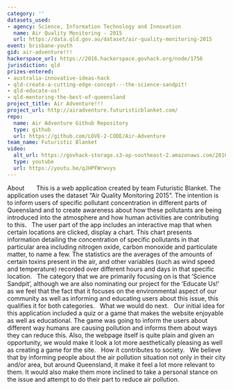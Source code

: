 ```yaml
---
category: ''
datasets_used:
- agency: Science, Information Technology and Innovation
  name: Air Quality Monitoring - 2015
  url: https://data.qld.gov.au/dataset/air-quality-monitoring-2015
event: brisbane-youth
gid: air-adventure!!!
hackerspace_url: https://2016.hackerspace.govhack.org/node/1756
jurisdiction: qld
prizes-entered:
- australia-innovative-ideas-hack
- qld-create-a-cutting-edge-concept---the-science-sandpit!
- qld-educate-us!
- qld-mentoring-the-best-of-queensland
project_title: Air Adventure!!!
project_url: http://airadventure.futuristicblanket.com/
repo:
  name: Air Adventure Github Repository
  type: github
  url: https://github.com/LOVE-2-CODE/Air-Adventure
team_name: Futuristic Blanket
video:
  alt_url: https://govhack-storage.s3-ap-southeast-2.amazonaws.com/2016/govhack.mov
  type: youtube
  url: https://youtu.be/qJHPFWrwvys
---
```


​​​​​​​About
 
 
 
This is a web application created by team Futuristic Blanket. The application uses the dataset “Air Quality Monitoring 2015”. The intention is to inform users of specific pollutant concentration in different parts of Queensland and to create awareness about how these pollutants are being introduced into the atmosphere and how human activities are contributing to this.
 
The user part of the app includes an interactive map that when certain locations are clicked, display a chart. This chart presents information detailing the concentration of specific pollutants in that particular area including nitrogen oxide, carbon monoxide and particulate matter, to name a few. The statistics are the averages of the amounts of certain toxins present in the air, and other variables (such as wind speed and temperature) recorded over different hours and days in that specific location.
 
The category that we are primarily focusing on is that ‘Science Sandpit’, although we are also nominating our project for the ‘Educate Us!’ as we feel that the fact that it focuses on the environmental aspect of our community as well as informing and educating users about this issue, this qualifies it for both categories.
 
What we would do next.
 
Our initial idea for this application included a quiz or a game that makes the website enjoyable as well as educational. The game was going to inform the users about different way humans are causing pollution and informs them about ways they can reduce this. Also, the webpage itself is quite plain and given an opportunity, we would make it look a lot more aesthetically pleasing as well as creating a game for the site.
 
How it contributes to society.
 
We believe that by informing people about the air pollution situation not only in their city and/or area, but around Queensland, it make it feel a lot more relevant to them. It would also make them more inclined to take a personal stance on the issue and attempt to do their part to reduce air pollution.